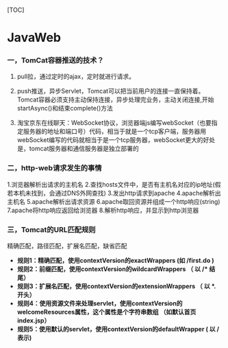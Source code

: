 [TOC]

# JavaWeb

### 一，TomCat容器推送的技术？

1. pull拉，通过定时的ajax，定时就进行请求。

2. push推送，异步Servlet，Tomcat可以把当前用户的连接一直保持着。Tomcat容器必须支持主动保持连接，异步处理完业务，主动关闭连接,开始startAsync()和结束complete()方法

3. 淘宝京东在线聊天：WebSocket协议，浏览器端js编写webSocket（也要指定服务器的地址和端口号）代码，相当于就是一个tcp客户端，服务器用webSocket编写的代码就相当于是一个tcp服务器，webSocket更大的好处是，tomcat服务器和通信服务器是独立部署的

### 二，http-web请求发生的事情

1.浏览器解析出请求的主机名
2.查找hosts文件中，是否有主机名对应的ip地址(假若本机未找到，会通过DNS外网查找)
3.发出http请求到apache
4.apache解析出主机名
5.apache解析出请求资源
6.apache取回资源并组成一个http响应(string)
7.apache将http响应返回给浏览器
8.解析http响应，并显示到http浏览器

### 三，Tomcat的URL匹配规则

精确匹配，路径匹配，扩展名匹配，缺省匹配

- **规则1：精确匹配，使用contextVersion的exactWrappers (如 /first.do )**
- **规则2：前缀匹配，使用contextVersion的wildcardWrappers （ 以 /\* 结尾）**
- **规则3：扩展名匹配，使用contextVersion的extensionWrappers （ 以 \*.  开头）**
- **规则4：使用资源文件来处理servlet，使用contextVersion的welcomeResources属性，这个属性是个字符串数组  （如默认首页 index.jsp）**
- **规则5：使用默认的servlet，使用contextVersion的defaultWrapper ( 以 / 表示)**